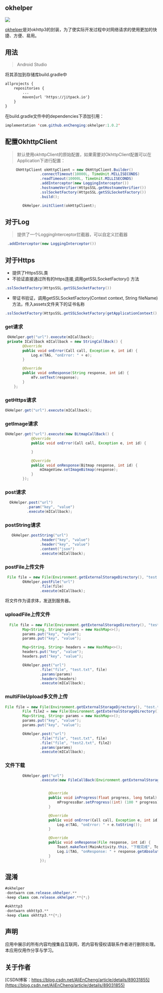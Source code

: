 okhelper
-
[![](https://jitpack.io/v/enChenging/okhelper.svg)](https://jitpack.io/#enChenging/okhelper)

[okhelper](https://github.com/enChenging/okhelper)是对okhttp3的封装，为了使实际开发过程中对网络请求的使用更加的快捷、方便、易用。
## 用法

>Android Studio

将其添加到存储库build.gradle中
```xml
allprojects {
    repositories {
      	...
        maven{url 'https://jitpack.io'}
    }
}
```
 在build.gradle文件中的dependencies下添加引用：
	
```java
implementation 'com.github.enChenging:okhelper:1.0.2'
```

## 配置OkhttpClient

> 默认使用okhttpClient的原始配置，如果需要对OkhttpClient配置可以在Application下进行配置：

```java
	 OkHttpClient okHttpClient = new OkHttpClient.Builder()
                .connectTimeout(10000L, TimeUnit.MILLISECONDS)
                .readTimeout(10000L, TimeUnit.MILLISECONDS)
                .addInterceptor(new LoggingInterceptor())
                .hostnameVerifier(HttpsSSL.getHostnameVerifier())
                .sslSocketFactory(HttpsSSL.getSSLSocketFactory())
                .build();

        OkHelper.initClient(okHttpClient);
```

## 对于Log
>提供了一个LoggingInterceptor拦截器，可以自定义拦截器

```java
 .addInterceptor(new LoggingInterceptor())
```

## 对于Https

* 提供了HttpsSSL类
* 不验证直接通过所有的https连接,调用getSSLSocketFactory() 方法

```java
.sslSocketFactory(HttpsSSL.getSSLSocketFactory())
```
* 带证书验证，调用getSSLSocketFactory(Context context, String fileName)方法，传入assets文件夹下的证书名称

```java
.sslSocketFactory(HttpsSSL.getSSLSocketFactory(getApplicationContext(),"xxx.cer"))
```

### get请求

```java
 OkHelper.get("url").execute(mICallback);
 private ICallback mICallback = new StringCallBack() {
        @Override
        public void onError(Call call, Exception e, int id) {
            Log.e(TAG, "onError: " + e);
        }

        @Override
        public void onResponse(String response, int id) {
            mTv.setText(response);
        }
    };
```
### getHttps请求

```java
OkHelper.get("url").execute(mICallback);
```
### getImage请求
```java
OkHelper.get("url").execute(new BitmapCallBack() {
            @Override
            public void onError(Call call, Exception e, int id) {

            }

            @Override
            public void onResponse(Bitmap response, int id) {
                mImageView.setImageBitmap(response);
            }
        });
```

### post请求

```java
  OkHelper.post("url")
          .param("key", "value")
          .execute(mICallback);

```

### postString请求

```java
   OkHelper.postString("url")
                .header("key", "value")
                .header("key", "value")
                .content("json")
                .execute(mICallback);
```

### postFile上传文件

```java
 File file = new File(Environment.getExternalStorageDirectory(), "test.txt");
        OkHelper.postFile("url")
                .file(file)
                .execute(mICallback);
```
将文件作为请求体，发送到服务器。


### uploadFile上传文件

```java
  File file = new File(Environment.getExternalStorageDirectory(), "test.txt");
        Map<String, String> params = new HashMap<>();
        params.put("key", "value");
        params.put("key", "value");

        Map<String, String> headers = new HashMap<>();
        headers.put("key", "value");
        headers.put("key", "value");

        OkHelper.post("url")
                .file("file", "test.txt", file)
                .params(params)
                .headers(headers)
                .execute(mICallback);
```

### multiFileUpload多文件上传

```java
File file = new File(Environment.getExternalStorageDirectory(), "test.txt");
        File file2 = new File(Environment.getExternalStorageDirectory(), "test2.txt");
        Map<String, String> params = new HashMap<>();
        params.put("key", "value");
        params.put("key", "value");

        OkHelper.post("url")
                .file("file", "test.txt", file)
                .file("file", "test2.txt", file2)
                .params(params)
                .execute(mICallback);

```


### 文件下载

```java
        OkHelper.get("url")
                .execute(new FileCallBack(Environment.getExternalStorageDirectory() + "/downloadFile/", "test.apk") {


                    @Override
                    public void inProgress(float progress, long total) {
                        mProgressBar.setProgress((int) (100 * progress));
                    }

                    @Override
                    public void onError(Call call, Exception e, int id) {
                        Log.e(TAG, "onError: " + e.toString());
                    }

                    @Override
                    public void onResponse(File response, int id) {
                        Toast.makeText(MainActivity.this, "下载完成", Toast.LENGTH_SHORT).show();
                        Log.i(TAG, "onResponse: " + response.getAbsolutePath());
                    }
                });
```


## 混淆

```java
#okhelper
-dontwarn com.release.okhelper.**
-keep class com.release.okhelper.**{*;}

#okhttp3
-dontwarn okhttp3.**
-keep class okhttp3.**{*;}

```

声明
-
应用中展示的所有内容均搜集自互联网，若内容有侵权请联系作者进行删除处理。本应用仅用作分享与学习。

关于作者
-
[CSDN博客：https://blog.csdn.net/AliEnCheng/article/details/89031855](https://blog.csdn.net/AliEnCheng/article/details/89031855)






